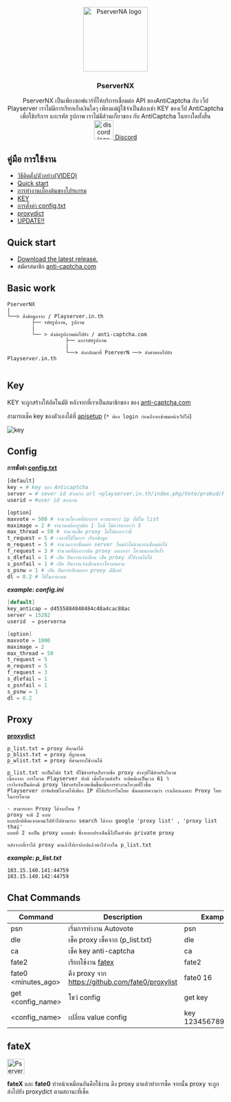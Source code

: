 
<p align="center">
  <a href="https://github.com/syntaxp/PserverNA">
    <img src="https://user-images.githubusercontent.com/47280575/59976572-9837e380-95f0-11e9-9ee6-d41de7c7846e.png" alt="PserverNA logo" width="150" height="150">
  </a>
</p>
<h3 align="center">PserverNX</h3>

<p align="center"> 
  PserverNX เป็นเพียงซอฟแวร์ที่ให้บริการเชื่อมต่อ API ของAntiCaptcha กับ เว็ป Playserver เราไม่มีการเรียกเก็บเงินใดๆ
  เพียงแต่ผู้ใช้จำเป็นต้องเช่า KEY ของเว็ป AntiCaptcha เพื่อใช้บริการ แกะรหัส รูปภาพ เราไม่มีส่วนเกี่ยวของ กับ AntiCaptcha ในทางใดทั้งสิ้น
  <br>

   <a href="https://discord.gg/Mgu73TN">
  <img src="https://encrypted-tbn0.gstatic.com/images?q=tbn:ANd9GcSakv86QJPY-E6rxMEo_WzAwYUzyndjdY_d-Zu2ZOr9UuMjClxy5A" alt="discord logo" width="45" height="45">
  <a href="https://discord.gg/Mgu73TN">Discord</a>


</p>


## คู่มือ การใช้งาน
- <a href="https://www.youtube.com/watch?v=KWmf4K1T_SU">วิธีติดตั่ง/ตัวอย่าง(VIDEO)</a>
- [Quick start](#quick-start)
- [การทำงานเบื้องต้นของโปรแกรม](#basic-work)
- [KEY](#key)
- [การตั่งค่า config.txt](#config)
- [proxydict](#proxy)
- [UPDATE!!](https://github.com/syntaxp/PserverNA/blob/master/update.md)

## Quick start
- [Download the latest release.](https://github.com/syntaxp/PserverNA/archive/master.zip)
- สมัครสมาชิก [anti-captcha.com](http://getcaptchasolution.com/e80kqlwlmw) 



## Basic work

```text
PserverNX
|
└──> ดึงข้อมูลจาก / Playserver.in.th
        ├── รหัสรูปภาพ, รูปภาพ 
        | 
        └── > ส่งต่อรูปภาพต่อไปยัง / anti-captcha.com
                   ├── แกะรหัสรูปภาพ
                   |
                   └──> ส่งกลับมาที่ PserverN ──> ส่งคำตอบไปยัง Playserver.in.th
                            
```


## Key
KEY จะถูกสร้างให้อัตโนมัติ หลังจากที่เราเป็นสมาชิกของ ของ [anti-captcha.com](http://getcaptchasolution.com/e80kqlwlmw) 

สามารถเช็ค key ของตัวเองได้ที่ [apisetup](https://anti-captcha.com/clients/settings/apisetup) (`* ต้อง login ก่อนถึงจะเข้าชมหน้าเว็ปได้`)

![key](https://user-images.githubusercontent.com/47280575/54017688-5d34b000-41b9-11e9-9840-cbbcb38cf9f8.png)


## Config
**การตั่งค่า  [config.txt](https://github.com/syntaxp/PserverNA/blob/master/control/config.txt)**

```python
[default]
key = # key ของ Anticaptcha
server = # sever id ตัวอย่าง url <playserver.in.th/index.php/Vote/prokud/PserverN-15282> id sever คือ 15282
userid = #user id ของเกม

[option]
maxvote = 500 # จำนวนโหวตที่ต้องการ ควรมากกว่ ip ที่มีใน list
maximage = 2 # จำนวนสต๊อกรูปต่อ 1 ไอพี ไม่ควรมากกว่า 5
max_thread = 50 # จำนวนเช็ค proxy ไม่ให้มากกว่านี้
t_request = 5 # เวลาที่ใช้ในการ เรียกข้อมูล
m_request = 5 # จำนวนการเชื่อมต่อ server ใหม่ถ้าไม่สามารถเชื่อมต่อได้ 
f_request = 3 # จำนวนที่ต้องการดีด proxy ออกหาก โหวตพลาดกี่ครั้ง
s_dlefail = 1 # เปิด ปิดการแจ้งเตือน เช็ค proxy ที่ใช้งานไม่ได้
s_psnfail = 1 # เปิด ปิดการแจ้งเตือนหากโหวตพลาด
s_psnw = 1 # เปิด ปิดการเตือนหาก proxy มีดีเลย์
dl = 0.2 # ใช้ในอานาคต


```
***example: config.ini***
```java
[default]
key_anticap = d4555884848484c48a4cac88ac
server = 15282
userid  = pserverna

[option]
maxvote = 1000
maximage = 2
max_thread = 50
t_request = 5
m_request = 5
f_request = 3
s_dlefail = 1
s_psnfail = 1
s_psnw = 1
dl = 0.2
```

## Proxy
**[proxydict](https://github.com/syntaxp/PserverNA/tree/master/proxydict)**


```text
p_list.txt = proxy ที่หามาได้
p_blist.txt = proxy ที่ถูกแบน
p_wlist.txt = proxy ที่สามารถใช้งานได้
```
```text
p_list.txt จะเป็นไฟล์ txt ที่ใช้สำหรับเก็บรายชื่อ proxy ต่างๆที่ใช้สำหรับโหวต
เนื้องจาก การโหวต Playserver ปกติ เมื่อโหวตสำเร็จ จะติดดีเลเป็นเวล 61 วิ
เราจึงจำเป็นต้องมี proxy ใช้สำหรับโหวตเพิ่มขึ้นเพื่อการทำงานโหวตที่ไวขึ้น
Playserver กำจัดสิทธ์โหวตให้เพียง IP ที่ให้บริการในไทย นั้นหมายความว่า เราเลือกเฉพาะ Proxy ไทยในการโหวต

- สามารถหา Proxy ได้จากไหน ?
proxy จะมี 2 แบบ 
แบบปกติคือแจกตามเว็ปทั่วไปสามารถ search ได้จาก google 'proxy list' , 'proxy list thai'
แบบที่ 2 จะเป็น proxy แบบเช่า ซึ่งจะยกประเด็นนี้ไปในหัวข้อ private proxy

หลังจากที่เราได้ proxy มาแล้วให้เราก๊อปแล้วนำไปวางใน p_list.txt
```

***example: p_list.txt***
```text
103.15.140.141:44759
103.15.140.142:44759
```



## Chat Commands

| Command         | Description | Example  |
| ----------- | -------------------------- | --- |
| psn | เริ่มการทำงาน Autovote  | psn |
| dle | เช็ค proxy เช็คจาก (p_list.txt) | dle |
| ca  | เช็ค  key anti-captcha | ca |
| fate2| เรียกใช้งาน  [fatex](#fatex) | fate2 |
| fate0 <minutes_ago>| ดึง proxy จาก  https://github.com/fate0/proxylist | fate0 16 |
| get <config_name> | โชว์ config | get key |
| <config_name> <value> | เปลี่ยน value config | key 12345678901100 |
  
  
## fateX 

<img src="https://user-images.githubusercontent.com/47280575/59977053-b6084700-95f6-11e9-8953-3eb3a44b4d2f.png" alt="PserverNA logo" width="40" height="35">


**fateX** และ **fate0**
ทำหน้าเหมือนกันคือใช้งาน ดึง proxy มาแล้วทำการช็ค จากนั้น proxy จะถูกส่งไปยัง proxydict ตามสถานะที่เช็ค




